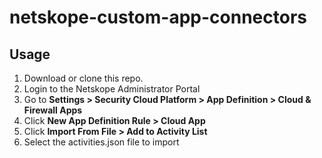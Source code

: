 # netskope-custom-app-connectors

## Usage
1. Download or clone this repo.
2. Login to the Netskope Administrator Portal
3. Go to **Settings > Security Cloud Platform > App Definition > Cloud & Firewall Apps**
4. Click **New App Definition Rule > Cloud App**
5. Click **Import From File > Add to Activity List**
6. Select the activities.json file to import
